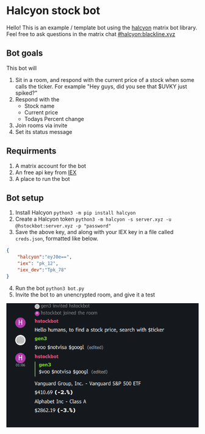 # Halcyon stock bot
Hello! This is an example / template bot using the [halcyon](https://github.com/WesR/Halcyon) matrix bot library. Feel free to ask questions in the matrix chat [#halcyon:blackline.xyz](https://matrix.to/#/#halcyon:blackline.xyz)

## Bot goals
This bot will
1. Sit in a room, and respond with the current price of a stock when some calls the ticker. For example "Hey guys, did you see that $UVKY just spiked?"
2. Respond with the
	+ Stock name
	+ Current price
	+ Todays Percent change
3. Join rooms via invite
4. Set its status message


## Requirments
1. A matrix account for the bot
2. An free api key from [IEX](https://iexcloud.io/s/ec26bc7b)
3. A place to run the bot

## Bot setup
1. Install Halcyon `python3 -m pip install halcyon`
2. Create a Halcyon token `python3 -m halcyon -s server.xyz -u @hstockbot:server.xyz -p "password"`
3. Save the above key, and along with your IEX key in a file called `creds.json`, formatted like below.
```json
{
	"halcyon":"eyJ0e==",
	"iex": "pk_12",
	"iex_dev":"Tpk_78"
}
```
4. Run the bot `python3 bot.py`
5. Invite the bot to an unencrypted room, and give it a test

![Example image](./Screenshot_working.png)
